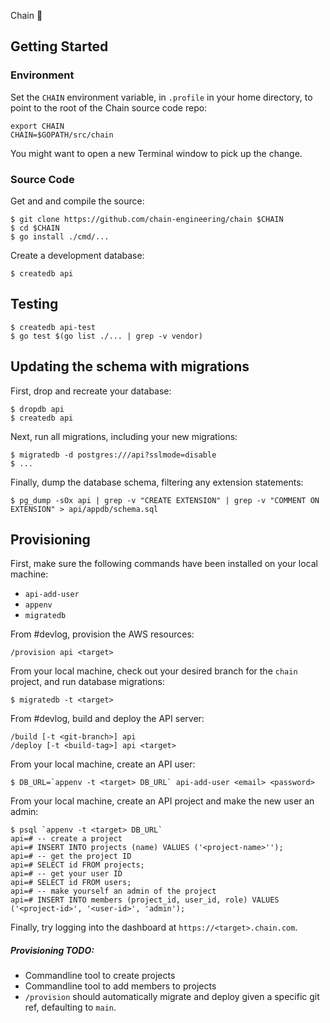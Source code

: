 Chain 🍭

## Getting Started

### Environment

Set the `CHAIN` environment variable, in `.profile` in your home
directory, to point to the root of the Chain source code repo:

	export CHAIN
	CHAIN=$GOPATH/src/chain

You might want to open a new Terminal window to pick up the change.

### Source Code

Get and and compile the source:

	$ git clone https://github.com/chain-engineering/chain $CHAIN
	$ cd $CHAIN
	$ go install ./cmd/...

Create a development database:

	$ createdb api

## Testing

    $ createdb api-test
    $ go test $(go list ./... | grep -v vendor)

## Updating the schema with migrations

First, drop and recreate your database:

	$ dropdb api
	$ createdb api

Next, run all migrations, including your new migrations:

	$ migratedb -d postgres:///api?sslmode=disable
	$ ...

Finally, dump the database schema, filtering any extension statements:

	$ pg_dump -sOx api | grep -v "CREATE EXTENSION" | grep -v "COMMENT ON EXTENSION" > api/appdb/schema.sql

## Provisioning

First, make sure the following commands have been installed on your local machine:

- `api-add-user`
- `appenv`
- `migratedb`

From #devlog, provision the AWS resources:

	/provision api <target>

From your local machine, check out your desired branch for the `chain` project, and run database migrations:

	$ migratedb -t <target>

From #devlog, build and deploy the API server:

	/build [-t <git-branch>] api
	/deploy [-t <build-tag>] api <target>

From your local machine, create an API user:

	$ DB_URL=`appenv -t <target> DB_URL` api-add-user <email> <password>

From your local machine, create an API project and make the new user an admin:

	$ psql `appenv -t <target> DB_URL`
	api=# -- create a project
	api=# INSERT INTO projects (name) VALUES ('<project-name>'');
	api=# -- get the project ID
	api=# SELECT id FROM projects;
	api=# -- get your user ID
	api=# SELECT id FROM users;
	api=# -- make yourself an admin of the project
	api=# INSERT INTO members (project_id, user_id, role) VALUES ('<project-id>', '<user-id>', 'admin');

Finally, try logging into the dashboard at `https://<target>.chain.com`.

##### Provisioning TODO:

- Commandline tool to create projects
- Commandline tool to add members to projects
- `/provision` should automatically migrate and deploy given a specific git ref, defaulting to `main`.
